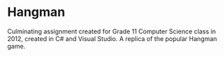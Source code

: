# Hangman
Culminating assignment created for Grade 11 Computer Science class in 2012, created in C# and Visual Studio. A replica of the popular Hangman game.
